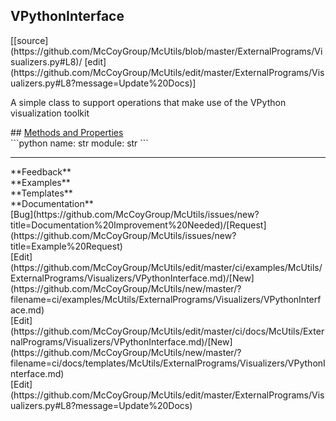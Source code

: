 ## <a id="McUtils.ExternalPrograms.Visualizers.VPythonInterface">VPythonInterface</a> 

<div class="docs-source-link" markdown="1">
[[source](https://github.com/McCoyGroup/McUtils/blob/master/ExternalPrograms/Visualizers.py#L8)/
[edit](https://github.com/McCoyGroup/McUtils/edit/master/ExternalPrograms/Visualizers.py#L8?message=Update%20Docs)]
</div>

A simple class to support operations that make use of the VPython visualization toolkit







<div class="collapsible-section">
 <div class="collapsible-section collapsible-section-header" markdown="1">
## <a class="collapse-link" data-toggle="collapse" href="#methods" markdown="1"> Methods and Properties</a> <a class="float-right" data-toggle="collapse" href="#methods"><i class="fa fa-chevron-down"></i></a>
 </div>
 <div class="collapsible-section collapsible-section-body collapse show" id="methods" markdown="1">
 ```python
name: str
module: str
```

 </div>
</div>












---


<div markdown="1" class="text-secondary">
<div class="container">
  <div class="row">
   <div class="col" markdown="1">
**Feedback**   
</div>
   <div class="col" markdown="1">
**Examples**   
</div>
   <div class="col" markdown="1">
**Templates**   
</div>
   <div class="col" markdown="1">
**Documentation**   
</div>
   <div class="col" markdown="1">
   
</div>
   <div class="col" markdown="1">
   
</div>
   <div class="col" markdown="1">
   
</div>
</div>
  <div class="row">
   <div class="col" markdown="1">
[Bug](https://github.com/McCoyGroup/McUtils/issues/new?title=Documentation%20Improvement%20Needed)/[Request](https://github.com/McCoyGroup/McUtils/issues/new?title=Example%20Request)   
</div>
   <div class="col" markdown="1">
[Edit](https://github.com/McCoyGroup/McUtils/edit/master/ci/examples/McUtils/ExternalPrograms/Visualizers/VPythonInterface.md)/[New](https://github.com/McCoyGroup/McUtils/new/master/?filename=ci/examples/McUtils/ExternalPrograms/Visualizers/VPythonInterface.md)   
</div>
   <div class="col" markdown="1">
[Edit](https://github.com/McCoyGroup/McUtils/edit/master/ci/docs/McUtils/ExternalPrograms/Visualizers/VPythonInterface.md)/[New](https://github.com/McCoyGroup/McUtils/new/master/?filename=ci/docs/templates/McUtils/ExternalPrograms/Visualizers/VPythonInterface.md)   
</div>
   <div class="col" markdown="1">
[Edit](https://github.com/McCoyGroup/McUtils/edit/master/ExternalPrograms/Visualizers.py#L8?message=Update%20Docs)   
</div>
   <div class="col" markdown="1">
   
</div>
   <div class="col" markdown="1">
   
</div>
   <div class="col" markdown="1">
   
</div>
</div>
</div>
</div>